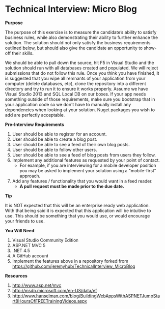 Technical Interview: Micro Blog
=============================
**Purpose**

The purpose of this exercise is to measure the candidate’s ability to satisfy business rules, while also demonstrating their ability to further enhance the solution. The solution should not only satisfy the business requirements outlined below, but should also give the candidate an opportunity to show-off their skills.

We should be able to pull down the source, hit F5 in Visual Studio and the solution should run with all databases created and populated. We will reject submissions that do not follow this rule. Once you think you have finished, it is suggested that you wipe all remnants of your application from your computer (delete databases, etc), clone the repository into a different directory and try to run it to ensure it works properly.  Assume we have Visual Studio 2013 and SQL Local DB on our boxes. If your app needs something outside of those requirements, make sure you bootstrap that in your application code so we don't have to manually install any dependencies when looking at your solution. Nuget packages you wish to add are perfectly acceptable.

**Pre-Interview Requirements**

1. User should be able to register for an account.
2. User should be able to create a blog post.
3. User should be able to see a feed of their own blog posts.
4. User should be able to follow other users.
5. User should be able to see a feed of blog posts from users they follow.
6. Implement any additional features as requested by your point of contact.
    + For example, if you are interviewing for a mobile developer position you may be asked to implement your solution using a "mobile-first" approach.
7. Add any features / functionality that you would want in a feed reader.
    + **A pull request must be made prior to the due date.**

**Tip**

It is NOT expected that this will be an enterprise ready web application. With that being said it is expected that this application will be intuitive to use. This should be something that you would use, or would encourage your friends to use.

**You Will Need**

1. Visual Studio Community Edition
2. ASP.NET MVC 5
3. .NET 4.5
4. A GitHub account
5. Implement the features above in a repository forked from https://github.com/jeremyhub/TechnicalInterview_MicroBlog

**Resources**

1.	http://www.asp.net/mvc
2.	http://msdn.microsoft.com/en-US/data/ef
3.	http://www.hanselman.com/blog/BuildingWebAppsWithASPNETJumpStart8HoursOfFREETrainingVideos.aspx